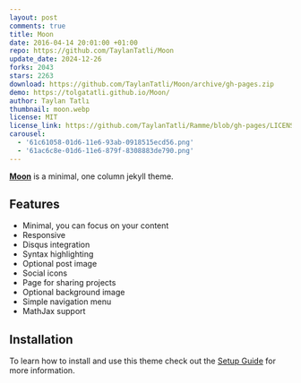 ```yaml
---
layout: post
comments: true
title: Moon
date: 2016-04-14 20:01:00 +01:00
repo: https://github.com/TaylanTatli/Moon
update_date: 2024-12-26
forks: 2043
stars: 2263
download: https://github.com/TaylanTatli/Moon/archive/gh-pages.zip
demo: https://tolgatatli.github.io/Moon/
author: Taylan Tatlı
thumbnail: moon.webp
license: MIT
license_link: https://github.com/TaylanTatli/Ramme/blob/gh-pages/LICENSE
carousel:
  - '61c61058-01d6-11e6-93ab-0918515ecd56.png'
  - '61ac6c8e-01d6-11e6-879f-8308883de790.png'
---
```


**[Moon](https://tolgatatli.github.io/Moon/)** is a minimal, one column jekyll theme.

## Features

* Minimal, you can focus on your content
* Responsive
* Disqus integration
* Syntax highlighting
* Optional post image
* Social icons
* Page for sharing projects
* Optional background image
* Simple navigation menu
* MathJax support

## Installation

To learn how to install and use this theme check out the [Setup Guide](https://tolgatatli.github.io/Moon/moon-theme/) for more information.
